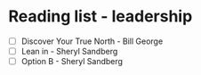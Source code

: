 # Reading list - leadership
- [ ] Discover Your True North - Bill George
- [ ] Lean in - Sheryl Sandberg
- [ ] Option B - Sheryl Sandberg
